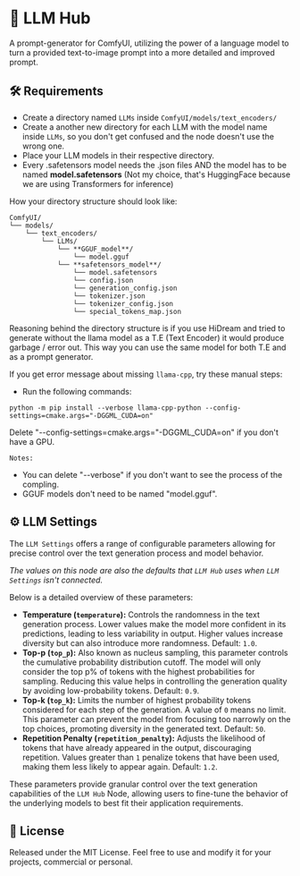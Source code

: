 # 🧠 LLM Hub

A prompt-generator for ComfyUI, utilizing the power of a language model to turn a provided
text-to-image prompt into a more detailed and improved prompt.


## 🛠️ Requirements

- Create a directory named `LLMs` inside `ComfyUI/models/text_encoders/`
- Create a another new directory for each LLM with the model name inside `LLMs`, so you don't get confused and the node doesn't use the wrong one.
- Place your LLM models in their respective directory.
- Every .safetensors model needs the .json files AND the model has to be named **model.safetensors** (Not my choice, that's HuggingFace because we are using Transformers for inference)

How your directory structure should look like:
```
ComfyUI/
└── models/
    └── text_encoders/
        └── LLMs/
            └── **GGUF_model**/
                └── model.gguf
            └── **safetensors_model**/
                └── model.safetensors
                └── config.json
                └── generation_config.json
                └── tokenizer.json
                └── tokenizer_config.json
                └── special_tokens_map.json
```

Reasoning behind the directory structure is if you use HiDream and tried to generate without the llama model as a T.E (Text Encoder) it would produce garbage / error out. This way you can use the same model for both T.E and as a prompt generator.

If you get error message about missing `llama-cpp`, try these manual steps:

- Run the following commands:
```
python -m pip install --verbose llama-cpp-python --config-settings=cmake.args="-DGGML_CUDA=on"
```
Delete "--config-settings=cmake.args="-DGGML_CUDA=on" if you don't have a GPU.

`Notes:` 
- You can delete "--verbose" if you don't want to see the process of the compling.
- GGUF models don't need to be named "model.gguf".

## ⚙️ LLM Settings 
The `LLM Settings` offers a range of configurable parameters allowing for precise control over the text
generation process and model behavior.

*The values on this node are also the defaults that `LLM Hub`*
*uses when `LLM Settings` isn't connected.*

Below is a detailed overview of these parameters:

- **Temperature (`temperature`):** Controls the randomness in the text generation process. Lower values make the model
  more confident in its predictions, leading to less variability in output. Higher values increase diversity but can
  also introduce more randomness. Default: `1.0`.
- **Top-p (`top_p`):** Also known as nucleus sampling, this parameter controls the cumulative probability distribution
  cutoff. The model will only consider the top p% of tokens with the highest probabilities for sampling. Reducing this
  value helps in controlling the generation quality by avoiding low-probability tokens. Default: `0.9`.
- **Top-k (`top_k`):** Limits the number of highest probability tokens considered for each step of the generation. A
  value of `0` means no limit. This parameter can prevent the model from focusing too narrowly on the top choices,
  promoting diversity in the generated text. Default: `50`.
- **Repetition Penalty (`repetition_penalty`):** Adjusts the likelihood of tokens that have already appeared in the
  output, discouraging repetition. Values greater than `1` penalize tokens that have been used, making them less likely
  to appear again. Default: `1.2`.

These parameters provide granular control over the text generation capabilities of the `LLM Hub` Node, allowing
users to fine-tune the behavior of the underlying models to best fit their application requirements.


## 📄 License
Released under the MIT License. Feel free to use and modify it for your projects, commercial or personal.
